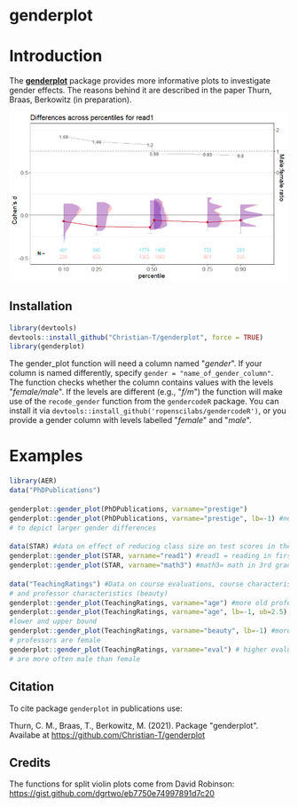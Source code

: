 # genderplot
Introduction
============

The [**genderplot**](http:://github.com/Christian-T/genderplot) package
provides more informative plots to investigate gender effects.
The reasons behind it are described in the paper Thurn, Braas, Berkowitz (in preparation).


<img src="Genderplot_demo1.png" width="672" />

Installation
------------

``` r
library(devtools)
devtools::install_github("Christian-T/genderplot", force = TRUE)
library(genderplot)
```

The gender_plot function will need a column named "*gender*". If your column is named differently, specify `gender = "name_of_gender_column"`. The function checks whether the column contains values with the levels "*female/male*". If the levels are different (e.g., "*f/m*") the function will make use of the `recode_gender` function from the `gendercodeR` package. You can install it via  `devtools::install_github('ropenscilabs/gendercodeR')`, or you provide a gender column with levels labelled "*female*" and "*male*".

Examples
================

``` r
library(AER)
data("PhDPublications")

genderplot::gender_plot(PhDPublications, varname="prestige")
genderplot::gender_plot(PhDPublications, varname="prestige", lb=-1) #need to adjust lower bound
# to depict larger gender differences

data(STAR) #data on effect of reducing class size on test scores in the early grades
genderplot::gender_plot(STAR, varname="read1") #read1 = reading in first grade
genderplot::gender_plot(STAR, varname="math3") #math3= math in 3rd grade

data("TeachingRatings") #Data on course evaluations, course characteristics,
# and professor characteristics (beauty)
genderplot::gender_plot(TeachingRatings, varname="age") #more old professors are male
genderplot::gender_plot(TeachingRatings, varname="age", lb=-1, ub=2.5) #need to adjust
#lower and upper bound
genderplot::gender_plot(TeachingRatings, varname="beauty", lb=-1) #more beautiful
# professors are female
genderplot::gender_plot(TeachingRatings, varname="eval") # higher evaluated professors
# are more often male than female


```



Citation
--------

To cite package `genderplot` in publications use:

Thurn, C. M., Braas, T., Berkowitz, M. (2021). Package "genderplot". Availabe at https://github.com/Christian-T/genderplot


Credits
-------

The functions for split violin plots come from  David Robinson: <https://gist.github.com/dgrtwo/eb7750e74997891d7c20>
